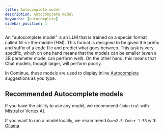 ```yaml
---
title: Autocomplete model
description: Autocomplete model
keywords: [autocomplete]
sidebar_position: 1
---
```


An "autocomplete model" is an LLM that is trained on a special format called fill-in-the-middle (FIM). This format is designed to be given the prefix and suffix of a code file and predict what goes between. This task is very specific, which on one hand means that the models can be smaller (even a 3B parameter model can perform well). On the other hand, this means that Chat models, though larger, will perform poorly.

In Continue, these models are used to display inline [Autocomplete](../../autocomplete/how-to-use-it.md) suggestions as you type.

## Recommended Autocomplete models

If you have the ability to use any model, we recommend `Codestral` with [Mistral](../model-providers/top-level/mistral.mdx#autocomplete-model) or [Vertex AI](../model-providers/top-level/vertexai.mdx#autocomplete-model).

If you want to run a model locally, we recommend `Qwen2.5-Coder 1.5B` with [Ollama](../model-providers/top-level/ollama.mdx#autocomplete-model).
